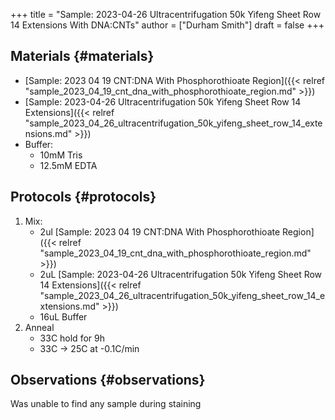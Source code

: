 +++
title = "Sample: 2023-04-26 Ultracentrifugation 50k Yifeng Sheet Row 14 Extensions With DNA:CNTs"
author = ["Durham Smith"]
draft = false
+++

## Materials {#materials}

-   [Sample: 2023 04 19 CNT:DNA With Phosphorothioate Region]({{< relref "sample_2023_04_19_cnt_dna_with_phosphorothioate_region.md" >}})
-   [Sample: 2023-04-26 Ultracentrifugation 50k Yifeng Sheet Row 14 Extensions]({{< relref "sample_2023_04_26_ultracentrifugation_50k_yifeng_sheet_row_14_extensions.md" >}})
-   Buffer:
    -   10mM Tris
    -   12.5mM EDTA


## Protocols {#protocols}

1.  Mix:
    -   2ul [Sample: 2023 04 19 CNT:DNA With Phosphorothioate Region]({{< relref "sample_2023_04_19_cnt_dna_with_phosphorothioate_region.md" >}})
    -   2uL [Sample: 2023-04-26 Ultracentrifugation 50k Yifeng Sheet Row 14 Extensions]({{< relref "sample_2023_04_26_ultracentrifugation_50k_yifeng_sheet_row_14_extensions.md" >}})
    -   16uL Buffer
2.  Anneal
    -   33C hold for 9h
    -   33C &rarr; 25C at -0.1C/min


## Observations {#observations}

Was unable to find any sample during staining
